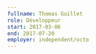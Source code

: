 ```yaml
---
fullname: Thomas Guillet
role: Développeur
start: 2017-03-06
end: 2017-07-20
employer: independent/octo
---
```

